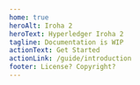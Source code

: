 ```yaml
---
home: true
heroAlt: Iroha 2
heroText: Hyperledger Iroha 2
tagline: Documentation is WIP
actionText: Get Started
actionLink: /guide/introduction
footer: License? Copyright?
---
```

